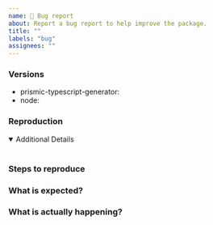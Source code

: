 ```yaml
---
name: 🚨 Bug report
about: Report a bug report to help improve the package.
title: ""
labels: "bug"
assignees: ""
---
```


<!-- 💙 Thanks for your time to make this package better with your feedback 💙

**IMPORTANT** Before reporting a bug please make sure that you have read through the documentation:
- https://prismic.io/docs

👍 A properly detailed bug report can save a LOT of time and help fixing issues as soon as possible.
-->

### Versions

- prismic-typescript-generator: <!-- ex: v0.1.0 -->
- node: <!-- ex: v12.14.0 -->

### Reproduction

<!-- If possible link to a minimal test case, without a reproduction, it is so hard to address problems :( -->

<details open>
<summary>Additional Details</summary>
<br>
<!-- Attaching `package.json`, dependencies, logs or code snippets would help to find the issue -->
</details>

### Steps to reproduce

### What is expected?

### What is actually happening?
